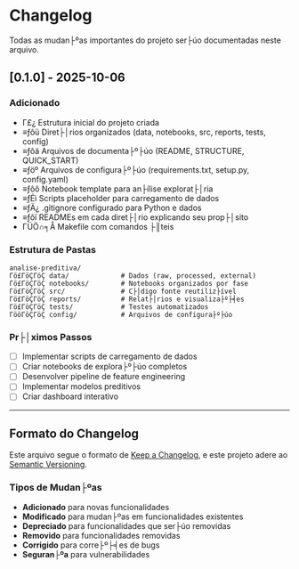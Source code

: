 ﻿# Changelog

Todas as mudan├ºas importantes do projeto ser├úo documentadas neste arquivo.

## [0.1.0] - 2025-10-06

### Adicionado
- Γ£¿ Estrutura inicial do projeto criada
- ≡ƒôü Diret├│rios organizados (data, notebooks, src, reports, tests, config)
- ≡ƒôä Arquivos de documenta├º├úo (README, STRUCTURE, QUICK_START)
- ≡ƒöº Arquivos de configura├º├úo (requirements.txt, setup.py, config.yaml)
- ≡ƒôô Notebook template para an├ílise explorat├│ria
- ≡ƒÉì Scripts placeholder para carregamento de dados
- ≡ƒÄ¿ .gitignore configurado para Python e dados
- ≡ƒôï READMEs em cada diret├│rio explicando seu prop├│sito
- ΓÜÖ∩╕Å Makefile com comandos ├║teis

### Estrutura de Pastas
```
analise-preditiva/
Γö£ΓöÇΓöÇ data/             # Dados (raw, processed, external)
Γö£ΓöÇΓöÇ notebooks/        # Notebooks organizados por fase
Γö£ΓöÇΓöÇ src/              # C├│digo fonte reutiliz├ível
Γö£ΓöÇΓöÇ reports/          # Relat├│rios e visualiza├º├╡es
Γö£ΓöÇΓöÇ tests/            # Testes automatizados
ΓööΓöÇΓöÇ config/           # Arquivos de configura├º├úo
```

### Pr├│ximos Passos
- [ ] Implementar scripts de carregamento de dados
- [ ] Criar notebooks de explora├º├úo completos
- [ ] Desenvolver pipeline de feature engineering
- [ ] Implementar modelos preditivos
- [ ] Criar dashboard interativo

---

## Formato do Changelog

Este arquivo segue o formato de [Keep a Changelog](https://keepachangelog.com/pt-BR/1.0.0/),
e este projeto adere ao [Semantic Versioning](https://semver.org/lang/pt-BR/).

### Tipos de Mudan├ºas
- **Adicionado** para novas funcionalidades
- **Modificado** para mudan├ºas em funcionalidades existentes
- **Depreciado** para funcionalidades que ser├úo removidas
- **Removido** para funcionalidades removidas
- **Corrigido** para corre├º├╡es de bugs
- **Seguran├ºa** para vulnerabilidades

